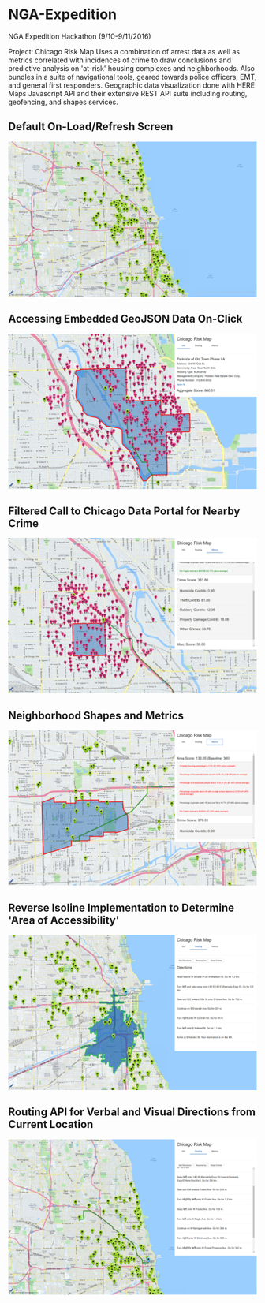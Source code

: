 # NGA-Expedition
NGA Expedition Hackathon (9/10-9/11/2016)

Project: Chicago Risk Map
Uses a combination of arrest data as well as metrics correlated with incidences of crime to draw conclusions and predictive analysis on 'at-risk' housing complexes and neighborhoods. Also bundles in a suite of navigational tools, geared towards police officers, EMT, and general first responders. Geographic data visualization done with HERE Maps Javascript API and their extensive REST API suite including routing, geofencing, and shapes services.


## Default On-Load/Refresh Screen
![alt tag](/screens/initial.png)

## Accessing Embedded GeoJSON Data On-Click
![alt tag](/screens/overview.png)

## Filtered Call to Chicago Data Portal for Nearby Crime
![alt tag](/screens/crimes.png)

## Neighborhood Shapes and Metrics
![alt tag](/screens/neighborhood.png)

## Reverse Isoline Implementation to Determine 'Area of Accessibility'
![alt tag](/screens/reverse-isoline.png)

## Routing API for Verbal and Visual Directions from Current Location
![alt tag](/screens/routing.png)
